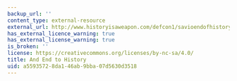 ```yaml
---
backup_url: ''
content_type: external-resource
external_url: http://www.historyisaweapon.com/defcon1/savioendofhistory.html
has_external_licence_warning: true
has_external_license_warning: true
is_broken: ''
license: https://creativecommons.org/licenses/by-nc-sa/4.0/
title: And End to History
uid: a5593572-8da1-46ab-9bba-07d5630d3518
---
```

